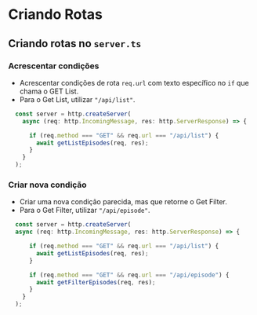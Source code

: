 # Criando Rotas

## Criando rotas no `server.ts`

  ### Acrescentar condições

  - Acrescentar condições de rota `req.url` com texto específico no `if` que chama o GET List.
  - Para o Get List, utilizar `"/api/list"`.

  ```js
    const server = http.createServer(
      async (req: http.IncomingMessage, res: http.ServerResponse) => {

        if (req.method === "GET" && req.url === "/api/list") {
          await getListEpisodes(req, res);
        }
      }
    );
  ```

  ### Criar nova condição

  - Criar uma nova condição parecida, mas que retorne o Get Filter.
  - Para o Get Filter, utilizar `"/api/episode"`.

  ```js
    const server = http.createServer(
    async (req: http.IncomingMessage, res: http.ServerResponse) => {

        if (req.method === "GET" && req.url === "/api/list") {
          await getListEpisodes(req, res);
        }

        if (req.method === "GET" && req.url === "/api/episode") {
          await getFilterEpisodes(req, res);
        }
      }
    );
  ```